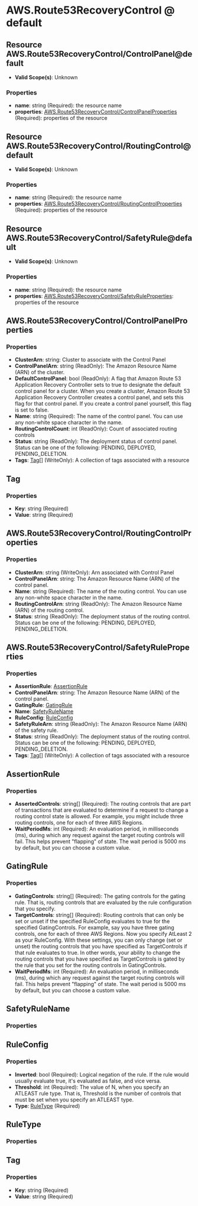 # AWS.Route53RecoveryControl @ default

## Resource AWS.Route53RecoveryControl/ControlPanel@default
* **Valid Scope(s)**: Unknown
### Properties
* **name**: string (Required): the resource name
* **properties**: [AWS.Route53RecoveryControl/ControlPanelProperties](#awsroute53recoverycontrolcontrolpanelproperties) (Required): properties of the resource

## Resource AWS.Route53RecoveryControl/RoutingControl@default
* **Valid Scope(s)**: Unknown
### Properties
* **name**: string (Required): the resource name
* **properties**: [AWS.Route53RecoveryControl/RoutingControlProperties](#awsroute53recoverycontrolroutingcontrolproperties) (Required): properties of the resource

## Resource AWS.Route53RecoveryControl/SafetyRule@default
* **Valid Scope(s)**: Unknown
### Properties
* **name**: string (Required): the resource name
* **properties**: [AWS.Route53RecoveryControl/SafetyRuleProperties](#awsroute53recoverycontrolsafetyruleproperties): properties of the resource

## AWS.Route53RecoveryControl/ControlPanelProperties
### Properties
* **ClusterArn**: string: Cluster to associate with the Control Panel
* **ControlPanelArn**: string (ReadOnly): The Amazon Resource Name (ARN) of the cluster.
* **DefaultControlPanel**: bool (ReadOnly): A flag that Amazon Route 53 Application Recovery Controller sets to true to designate the default control panel for a cluster. When you create a cluster, Amazon Route 53 Application Recovery Controller creates a control panel, and sets this flag for that control panel. If you create a control panel yourself, this flag is set to false.
* **Name**: string (Required): The name of the control panel. You can use any non-white space character in the name.
* **RoutingControlCount**: int (ReadOnly): Count of associated routing controls
* **Status**: string (ReadOnly): The deployment status of control panel. Status can be one of the following: PENDING, DEPLOYED, PENDING_DELETION.
* **Tags**: [Tag](#tag)[] (WriteOnly): A collection of tags associated with a resource

## Tag
### Properties
* **Key**: string (Required)
* **Value**: string (Required)

## AWS.Route53RecoveryControl/RoutingControlProperties
### Properties
* **ClusterArn**: string (WriteOnly): Arn associated with Control Panel
* **ControlPanelArn**: string: The Amazon Resource Name (ARN) of the control panel.
* **Name**: string (Required): The name of the routing control. You can use any non-white space character in the name.
* **RoutingControlArn**: string (ReadOnly): The Amazon Resource Name (ARN) of the routing control.
* **Status**: string (ReadOnly): The deployment status of the routing control. Status can be one of the following: PENDING, DEPLOYED, PENDING_DELETION.

## AWS.Route53RecoveryControl/SafetyRuleProperties
### Properties
* **AssertionRule**: [AssertionRule](#assertionrule)
* **ControlPanelArn**: string: The Amazon Resource Name (ARN) of the control panel.
* **GatingRule**: [GatingRule](#gatingrule)
* **Name**: [SafetyRuleName](#safetyrulename)
* **RuleConfig**: [RuleConfig](#ruleconfig)
* **SafetyRuleArn**: string (ReadOnly): The Amazon Resource Name (ARN) of the safety rule.
* **Status**: string (ReadOnly): The deployment status of the routing control. Status can be one of the following: PENDING, DEPLOYED, PENDING_DELETION.
* **Tags**: [Tag](#tag)[] (WriteOnly): A collection of tags associated with a resource

## AssertionRule
### Properties
* **AssertedControls**: string[] (Required): The routing controls that are part of transactions that are evaluated to determine if a request to change a routing control state is allowed. For example, you might include three routing controls, one for each of three AWS Regions.
* **WaitPeriodMs**: int (Required): An evaluation period, in milliseconds (ms), during which any request against the target routing controls will fail. This helps prevent "flapping" of state. The wait period is 5000 ms by default, but you can choose a custom value.

## GatingRule
### Properties
* **GatingControls**: string[] (Required): The gating controls for the gating rule. That is, routing controls that are evaluated by the rule configuration that you specify.
* **TargetControls**: string[] (Required): Routing controls that can only be set or unset if the specified RuleConfig evaluates to true for the specified GatingControls. For example, say you have three gating controls, one for each of three AWS Regions. Now you specify AtLeast 2 as your RuleConfig. With these settings, you can only change (set or unset) the routing controls that you have specified as TargetControls if that rule evaluates to true. 
In other words, your ability to change the routing controls that you have specified as TargetControls is gated by the rule that you set for the routing controls in GatingControls.
* **WaitPeriodMs**: int (Required): An evaluation period, in milliseconds (ms), during which any request against the target routing controls will fail. This helps prevent "flapping" of state. The wait period is 5000 ms by default, but you can choose a custom value.

## SafetyRuleName
### Properties

## RuleConfig
### Properties
* **Inverted**: bool (Required): Logical negation of the rule. If the rule would usually evaluate true, it's evaluated as false, and vice versa.
* **Threshold**: int (Required): The value of N, when you specify an ATLEAST rule type. That is, Threshold is the number of controls that must be set when you specify an ATLEAST type.
* **Type**: [RuleType](#ruletype) (Required)

## RuleType
### Properties

## Tag
### Properties
* **Key**: string (Required)
* **Value**: string (Required)

